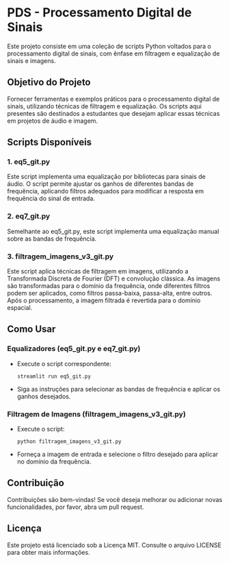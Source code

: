 # PDS - Processamento Digital de Sinais

Este projeto consiste em uma coleção de scripts Python voltados para o processamento digital de sinais, com ênfase em filtragem e equalização de sinais e imagens.

## Objetivo do Projeto

Fornecer ferramentas e exemplos práticos para o processamento digital de sinais, utilizando técnicas de filtragem e equalização. Os scripts aqui presentes são destinados a estudantes que desejam aplicar essas técnicas em projetos de áudio e imagem.

## Scripts Disponíveis

### 1. eq5_git.py

Este script implementa uma equalização por bibliotecas para sinais de áudio. O script permite ajustar os ganhos de diferentes bandas de frequência, aplicando filtros adequados para modificar a resposta em frequência do sinal de entrada.

### 2. eq7_git.py

Semelhante ao eq5_git.py, este script implementa uma equalização manual sobre as bandas de frequência.

### 3. filtragem_imagens_v3_git.py

Este script aplica técnicas de filtragem em imagens, utilizando a Transformada Discreta de Fourier (DFT) e convolução clássica. As imagens são transformadas para o domínio da frequência, onde diferentes filtros podem ser aplicados, como filtros passa-baixa, passa-alta, entre outros. Após o processamento, a imagem filtrada é revertida para o domínio espacial.

## Como Usar

### Equalizadores (eq5_git.py e eq7_git.py)
- Execute o script correspondente:
    ```
    streamlit run eq5_git.py
    ```
- Siga as instruções para selecionar as bandas de frequência e aplicar os ganhos desejados.

### Filtragem de Imagens (filtragem_imagens_v3_git.py)
- Execute o script:
    ```
    python filtragem_imagens_v3_git.py
    ```
- Forneça a imagem de entrada e selecione o filtro desejado para aplicar no domínio da frequência.

## Contribuição

Contribuições são bem-vindas! Se você deseja melhorar ou adicionar novas funcionalidades, por favor, abra um pull request.

## Licença

Este projeto está licenciado sob a Licença MIT. Consulte o arquivo LICENSE para obter mais informações.
